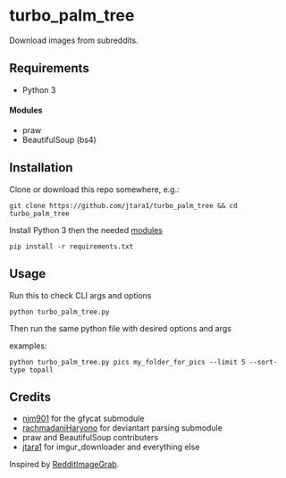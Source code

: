 # turbo_palm_tree

Download images from subreddits.

## Requirements

* Python 3

#### Modules

* praw
* BeautifulSoup (bs4)


## Installation

Clone or download this repo somewhere, e.g.:

    git clone https://github.com/jtara1/turbo_palm_tree && cd turbo_palm_tree

Install Python 3 then the needed [modules](#Modules)

    pip install -r requirements.txt


## Usage

Run this to check CLI args and options

    python turbo_palm_tree.py

Then run the same python file with desired options and args

examples:

    python turbo_palm_tree.py pics my_folder_for_pics --limit 5 --sort-type topall

## Credits

* [nim901](https://github.com/nim901/gfycat) for the gfycat submodule
* [rachmadaniHaryono](https://github.com/rachmadaniHaryono) for deviantart
parsing submodule
* praw and BeautifulSoup contributers
* [jtara1](https://github.com/jtara1) for imgur_downloader and everything else

Inspired by [RedditImageGrab](https://github.com/jtara1/RedditImageGrab).
